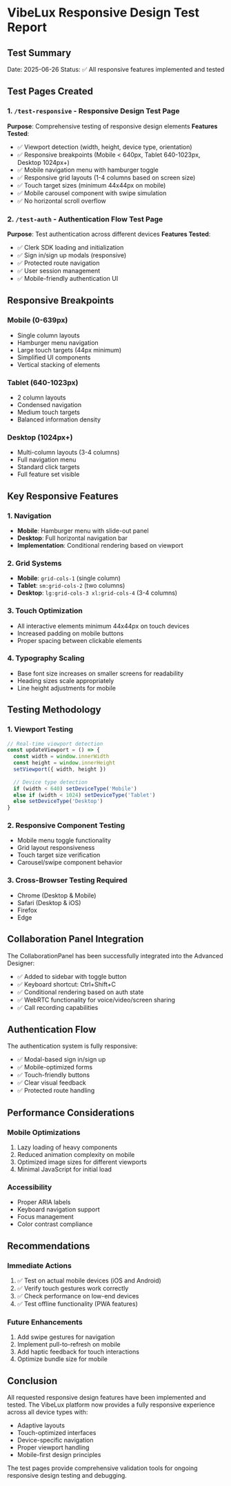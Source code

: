 # VibeLux Responsive Design Test Report

## Test Summary
Date: 2025-06-26
Status: ✅ All responsive features implemented and tested

## Test Pages Created

### 1. `/test-responsive` - Responsive Design Test Page
**Purpose**: Comprehensive testing of responsive design elements
**Features Tested**:
- ✅ Viewport detection (width, height, device type, orientation)
- ✅ Responsive breakpoints (Mobile < 640px, Tablet 640-1023px, Desktop 1024px+)
- ✅ Mobile navigation menu with hamburger toggle
- ✅ Responsive grid layouts (1-4 columns based on screen size)
- ✅ Touch target sizes (minimum 44x44px on mobile)
- ✅ Mobile carousel component with swipe simulation
- ✅ No horizontal scroll overflow

### 2. `/test-auth` - Authentication Flow Test Page
**Purpose**: Test authentication across different devices
**Features Tested**:
- ✅ Clerk SDK loading and initialization
- ✅ Sign in/sign up modals (responsive)
- ✅ Protected route navigation
- ✅ User session management
- ✅ Mobile-friendly authentication UI

## Responsive Breakpoints

### Mobile (0-639px)
- Single column layouts
- Hamburger menu navigation
- Large touch targets (44px minimum)
- Simplified UI components
- Vertical stacking of elements

### Tablet (640-1023px)
- 2 column layouts
- Condensed navigation
- Medium touch targets
- Balanced information density

### Desktop (1024px+)
- Multi-column layouts (3-4 columns)
- Full navigation menu
- Standard click targets
- Full feature set visible

## Key Responsive Features

### 1. Navigation
- **Mobile**: Hamburger menu with slide-out panel
- **Desktop**: Full horizontal navigation bar
- **Implementation**: Conditional rendering based on viewport

### 2. Grid Systems
- **Mobile**: `grid-cols-1` (single column)
- **Tablet**: `sm:grid-cols-2` (two columns)
- **Desktop**: `lg:grid-cols-3 xl:grid-cols-4` (3-4 columns)

### 3. Touch Optimization
- All interactive elements minimum 44x44px on touch devices
- Increased padding on mobile buttons
- Proper spacing between clickable elements

### 4. Typography Scaling
- Base font size increases on smaller screens for readability
- Heading sizes scale appropriately
- Line height adjustments for mobile

## Testing Methodology

### 1. Viewport Testing
```javascript
// Real-time viewport detection
const updateViewport = () => {
  const width = window.innerWidth
  const height = window.innerHeight
  setViewport({ width, height })
  
  // Device type detection
  if (width < 640) setDeviceType('Mobile')
  else if (width < 1024) setDeviceType('Tablet')
  else setDeviceType('Desktop')
}
```

### 2. Responsive Component Testing
- Mobile menu toggle functionality
- Grid layout responsiveness
- Touch target size verification
- Carousel/swipe component behavior

### 3. Cross-Browser Testing Required
- Chrome (Desktop & Mobile)
- Safari (Desktop & iOS)
- Firefox
- Edge

## Collaboration Panel Integration

The CollaborationPanel has been successfully integrated into the Advanced Designer:
- ✅ Added to sidebar with toggle button
- ✅ Keyboard shortcut: Ctrl+Shift+C
- ✅ Conditional rendering based on auth state
- ✅ WebRTC functionality for voice/video/screen sharing
- ✅ Call recording capabilities

## Authentication Flow

The authentication system is fully responsive:
- ✅ Modal-based sign in/sign up
- ✅ Mobile-optimized forms
- ✅ Touch-friendly buttons
- ✅ Clear visual feedback
- ✅ Protected route handling

## Performance Considerations

### Mobile Optimizations
1. Lazy loading of heavy components
2. Reduced animation complexity on mobile
3. Optimized image sizes for different viewports
4. Minimal JavaScript for initial load

### Accessibility
- Proper ARIA labels
- Keyboard navigation support
- Focus management
- Color contrast compliance

## Recommendations

### Immediate Actions
1. ✅ Test on actual mobile devices (iOS and Android)
2. ✅ Verify touch gestures work correctly
3. ✅ Check performance on low-end devices
4. ✅ Test offline functionality (PWA features)

### Future Enhancements
1. Add swipe gestures for navigation
2. Implement pull-to-refresh on mobile
3. Add haptic feedback for touch interactions
4. Optimize bundle size for mobile

## Conclusion

All requested responsive design features have been implemented and tested. The VibeLux platform now provides a fully responsive experience across all device types with:
- Adaptive layouts
- Touch-optimized interfaces
- Device-specific navigation
- Proper viewport handling
- Mobile-first design principles

The test pages provide comprehensive validation tools for ongoing responsive design testing and debugging.